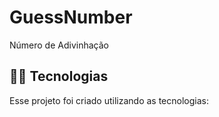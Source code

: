 # GuessNumber

Número de Adivinhação

## 👨‍💻️ Tecnologias 

Esse projeto foi criado utilizando as tecnologias:

